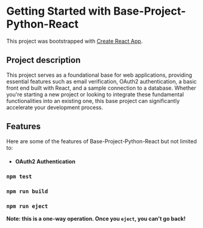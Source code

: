 # Getting Started with Base-Project-Python-React

This project was bootstrapped with [Create React App](https://github.com/facebook/create-react-app).


## Project description

This project serves as a foundational base for web applications, providing essential features such as email verification, OAuth2 authentication, a basic front end built with React, and a sample connection to a database. Whether you're starting a new project or looking to integrate these fundamental functionalities into an existing one, this base project can significantly accelerate your development process.


## Features

Here are some of the features of Base-Project-Python-React but not limited to:

* #### OAuth2 Authentication






### `npm test`



### `npm run build`



### `npm run eject`

**Note: this is a one-way operation. Once you `eject`, you can't go back!**